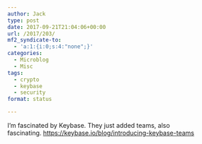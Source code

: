 ```yaml
---
author: Jack
type: post
date: 2017-09-21T21:04:06+00:00
url: /2017/203/
mf2_syndicate-to:
  - 'a:1:{i:0;s:4:"none";}'
categories:
  - Microblog
  - Misc
tags:
  - crypto
  - keybase
  - security
format: status

---
```

I&#8217;m fascinated by Keybase. They just added teams, also fascinating. https://keybase.io/blog/introducing-keybase-teams